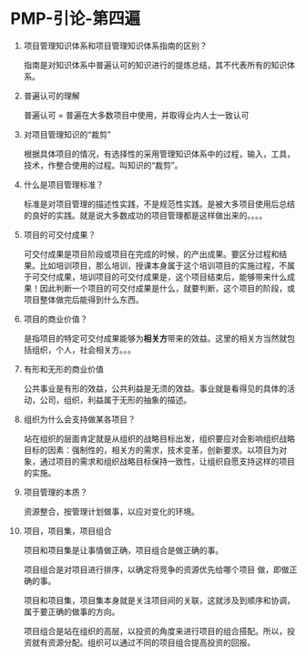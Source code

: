 # PMP-引论-第四遍

1. 项目管理知识体系和项目管理知识体系指南的区别？

   指南是对知识体系中普遍认可的知识进行的提炼总结，其不代表所有的知识体系。

2. 普遍认可的理解

   普遍认可 = 普遍在大多数项目中使用，并取得业内人士一致认可

3. 对项目管理知识的“裁剪”

   根据具体项目的情况，有选择性的采用管理知识体系中的过程，输入，工具，技术，作整合使用的过程。叫知识的“裁剪”。

4. 什么是项目管理标准？

   标准是对项目管理的描述性实践，不是规范性实践。是被大多项目使用后总结的良好的实践。就是说大多数成功的项目管理都是这样做出来的。。。。

5. 项目的可交付成果？

   可交付成果是项目阶段或项目在完成的时候，的产出成果。要区分过程和结果。比如培训项目，那么培训，授课本身属于这个培训项目的实施过程，不属于可交付成果，培训项目的可交付成果是，这个项目结束后，能够带来什么成果！因此判断一个项目的可交付成果是什么，就要判断，这个项目的阶段，或项目整体做完后能得到什么东西。

6. 项目的商业价值？

   是指项目的特定可交付成果能够为**相关方**带来的效益。这里的相关方当然就包括组织，个人，社会相关方。。。

7. 有形和无形的商业价值

   公共事业是有形的效益，公共利益是无须的效益。事业就是看得见的具体的活动，公司，组织，利益属于无形的抽象的描述。

8. 组织为什么会支持做某各项目？

   站在组织的层面肯定就是从组织的战略目标出发，组织要应对会影响组织战略目标的因素：强制性的，相关方的需求，技术变革，创新要求。以项目为对象，通过项目的需求和组织战略目标保持一致性，让组织自愿支持这样的项目的实施。

9. 项目管理的本质？

   资源整合，按管理计划做事，以应对变化的环境。

10. 项目，项目集，项目组合

    项目和项目集是让事情做正确，项目组合是做正确的事。

    项目组合是对项目进行排序，以确定将竞争的资源优先给哪个项目 做，即做正确的事。

    项目和项目集，项目集本身就是关注项目间的关联，这就涉及到顺序和协调，属于要正确的做事的方向。

    项目组合是站在组织的高层，以投资的角度来进行项目的组合搭配。所以，投资就有资源分配。组织可以通过不同的项目组合提高投资的回报。